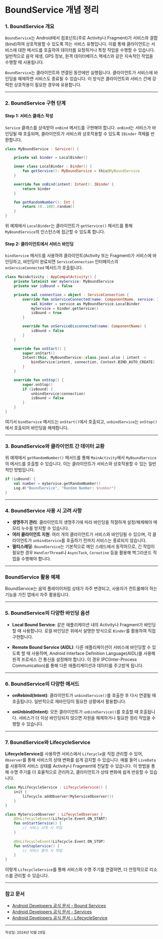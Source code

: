 # BoundService 개념 정리


### 1. BoundService 개요
`BoundService`는 Android에서 컴포넌트(주로 Activity나 Fragment)가 서비스와 결합(bind)하여 상호작용할 수 있도록 하는 서비스 유형입니다. 이를 통해 클라이언트는 서비스에 대한 메서드를 호출하여 데이터를 요청하거나 특정 작업을 수행할 수 있습니다. 일반적으로 음악 재생, GPS 정보, 원격 데이터베이스 액세스와 같은 지속적인 작업을 수행할 때 사용됩니다.

`BoundService`는 클라이언트와 연결된 동안에만 실행됩니다. 클라이언트가 서비스에 바인딩을 해제하면 서비스도 종료될 수 있습니다. 이 방식은 클라이언트와 서비스 간에 강력한 상호작용이 필요한 경우에 유용합니다.

---

### 2. BoundService 구현 단계

#### Step 1: 서비스 클래스 작성

`Service` 클래스를 상속받아 `onBind` 메서드를 구현해야 합니다. `onBind`는 서비스가 바인딩될 때 호출되며, 클라이언트가 서비스와 상호작용할 수 있도록 `IBinder` 객체를 반환합니다.

```kotlin
class MyBoundService : Service() {

    private val binder = LocalBinder()

    inner class LocalBinder : Binder() {
        fun getService(): MyBoundService = this@MyBoundService
    }

    override fun onBind(intent: Intent): IBinder {
        return binder
    }

    fun getRandomNumber(): Int {
        return (0..100).random()
    }
}
```

위 예제에서 `LocalBinder`는 클라이언트가 `getService()` 메서드를 통해 `MyBoundService`의 인스턴스에 접근할 수 있도록 합니다.

#### Step 2: 클라이언트에서 서비스 바인딩

`bindService` 메서드를 사용하여 클라이언트(Activity 또는 Fragment)가 서비스에 바인딩하고, 바인딩이 완료되면 `ServiceConnection` 인터페이스의 `onServiceConnected` 메서드가 호출됩니다.

```kotlin
class MainActivity : AppCompatActivity() {
    private lateinit var myService: MyBoundService
    private var isBound = false

    private val connection = object : ServiceConnection {
        override fun onServiceConnected(name: ComponentName, service: IBinder) {
            val binder = service as MyBoundService.LocalBinder
            myService = binder.getService()
            isBound = true
        }

        override fun onServiceDisconnected(name: ComponentName) {
            isBound = false
        }
    }

    override fun onStart() {
        super.onStart()
        Intent(this, MyBoundService::class.java).also { intent ->
            bindService(intent, connection, Context.BIND_AUTO_CREATE)
        }
    }

    override fun onStop() {
        super.onStop()
        if (isBound) {
            unbindService(connection)
            isBound = false
        }
    }
}
```

여기서 `bindService` 메서드는 `onStart()`에서 호출되고, `unbindService`는 `onStop()`에서 호출되어 바인딩을 해제합니다.

---

### 3. BoundService와 클라이언트 간 데이터 교환

위 예제에서 `getRandomNumber()` 메서드를 통해 `MainActivity`에서 `MyBoundService`의 메서드를 호출할 수 있습니다. 이는 클라이언트가 서비스와 상호작용할 수 있는 일반적인 방법입니다.

```kotlin
if (isBound) {
    val number = myService.getRandomNumber()
    Log.d("BoundService", "Random Number: $number")
}
```

---

### 4. BoundService 사용 시 고려 사항

- **생명주기 관리**: 클라이언트의 생명주기에 따라 바인딩을 적절하게 설정/해제해야 메모리 누수를 방지할 수 있습니다.
- **여러 클라이언트 지원**: 여러 개의 클라이언트가 서비스와 바인딩될 수 있으며, 각 클라이언트가 `unbindService`를 호출하기 전까지 서비스는 종료되지 않습니다.
- **멀티스레딩**: `BoundService`는 기본적으로 메인 스레드에서 동작하므로, 긴 작업이 필요한 경우 `HandlerThread`나 `AsyncTask`, `Coroutine` 등을 활용해 백그라운드 작업을 수행해야 합니다.

---

### BoundService 활용 예제

BoundService는 음악 플레이어처럼 상태가 자주 변경되고, 사용자가 컨트롤해야 하는 기능을 가진 앱에서 자주 활용됩니다.

---

### 5. BoundService의 다양한 바인딩 옵션

- **Local Bound Service**: 같은 애플리케이션 내의 Activity나 Fragment가 바인딩할 때 사용합니다. 로컬 바인딩은 위에서 설명한 방식으로 `Binder`를 활용하여 직접 구현합니다.
  
- **Remote Bound Service (AIDL)**: 다른 애플리케이션이 서비스에 바인딩할 수 있도록 할 때 사용하며, Android Interface Definition Language(AIDL)를 사용해 원격 프로세스 간 통신을 설정해야 합니다. 이 경우 IPC(Inter-Process Communication)를 통해 다른 애플리케이션과 데이터를 주고받게 됩니다.

---

### 6. BoundService의 다양한 메서드

- **onRebind(Intent)**: 클라이언트가 `unbindService()`를 호출한 후 다시 연결될 때 호출됩니다. 일반적으로 재바인딩이 필요한 상황에서 활용합니다.
  
- **onUnbind(Intent)**: 모든 클라이언트가 `unbindService()`를 호출할 때 호출됩니다. 서비스가 더 이상 바인딩되지 않으면 자원을 해제하거나 필요한 정리 작업을 수행할 수 있습니다.

---

### 7. BoundService와 LifecycleService

**LifecycleService**를 사용하면 서비스에서 `Lifecycle`을 직접 관리할 수 있어, `Observer`를 통해 서비스의 상태 변화를 쉽게 감지할 수 있습니다. 예를 들어 `LiveData`를 사용하여 서비스 상태를 Activity나 Fragment에 전달할 수 있습니다. 이 방법을 통해 수명 주기를 더 효율적으로 관리하고, 클라이언트가 상태 변화에 쉽게 반응할 수 있습니다.

```kotlin
class MyLifecycleService : LifecycleService() {
    init {
        lifecycle.addObserver(MyServiceObserver())
    }
}

class MyServiceObserver : LifecycleObserver {
    @OnLifecycleEvent(Lifecycle.Event.ON_START)
    fun onStartService() {
        // 서비스 시작 시 작업
    }
    
    @OnLifecycleEvent(Lifecycle.Event.ON_STOP)
    fun onStopService() {
        // 서비스 중지 시 작업
    }
}
```

이렇게 `LifecycleService`를 통해 서비스와 수명 주기를 연결하면, 더 안정적으로 리소스를 관리할 수 있습니다.

---


### 참고 문서
- [Android Developers 공식 문서 - Bound Services](https://developer.android.com/guide/components/bound-services?hl=ko)
- [Android Developers 공식 문서 - Services](https://developer.android.com/guide/components/services?hl=ko)
- [Android Developers 공식 문서 - LifecycleService](https://developer.android.com/reference/androidx/lifecycle/LifecycleService?hl=ko)
---

<sub>작성일: 2024년 10월 29일</sub>